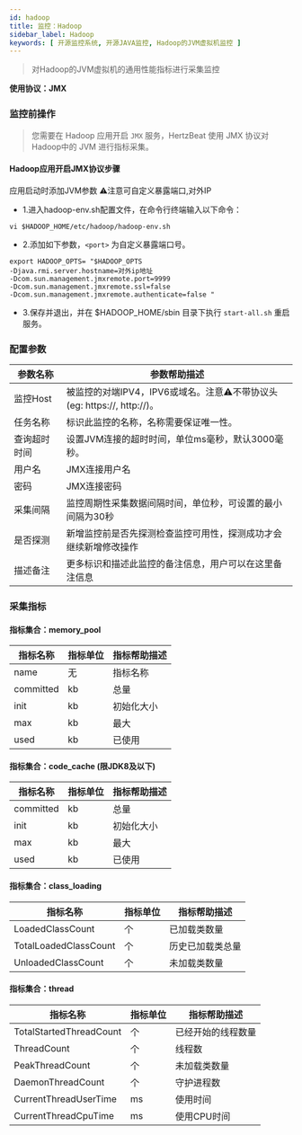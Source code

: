 ```yaml
---
id: hadoop
title: 监控：Hadoop
sidebar_label: Hadoop
keywords: [ 开源监控系统, 开源JAVA监控, Hadoop的JVM虚拟机监控 ]
---
```


> 对Hadoop的JVM虚拟机的通用性能指标进行采集监控

**使用协议：JMX**

### 监控前操作

> 您需要在 Hadoop 应用开启 `JMX` 服务，HertzBeat 使用 JMX 协议对Hadoop中的 JVM 进行指标采集。

#### Hadoop应用开启JMX协议步骤

应用启动时添加JVM参数 ⚠️注意可自定义暴露端口,对外IP

- 1.进入hadoop-env.sh配置文件，在命令行终端输入以下命令：

```shell
vi $HADOOP_HOME/etc/hadoop/hadoop-env.sh
```

- 2.添加如下参数，`<port>` 为自定义暴露端口号。

```shell
export HADOOP_OPTS= "$HADOOP_OPTS
-Djava.rmi.server.hostname=对外ip地址 
-Dcom.sun.management.jmxremote.port=9999
-Dcom.sun.management.jmxremote.ssl=false
-Dcom.sun.management.jmxremote.authenticate=false " 
```

- 3.保存并退出，并在 $HADOOP_HOME/sbin 目录下执行 `start-all.sh` 重启服务。

### 配置参数

| 参数名称   | 参数帮助描述                                               |
|--------|------------------------------------------------------|
| 监控Host | 被监控的对端IPV4，IPV6或域名。注意⚠️不带协议头(eg: https://, http://)。 |
| 任务名称   | 标识此监控的名称，名称需要保证唯一性。                                  |
| 查询超时时间 | 设置JVM连接的超时时间，单位ms毫秒，默认3000毫秒。                        |
| 用户名    | JMX连接用户名                                             |
| 密码     | JMX连接密码                                              |
| 采集间隔   | 监控周期性采集数据间隔时间，单位秒，可设置的最小间隔为30秒                       |
| 是否探测   | 新增监控前是否先探测检查监控可用性，探测成功才会继续新增修改操作                     |
| 描述备注   | 更多标识和描述此监控的备注信息，用户可以在这里备注信息                          |

### 采集指标

#### 指标集合：memory_pool

| 指标名称      | 指标单位 | 指标帮助描述 |
|-----------|------|--------|
| name      | 无    | 指标名称   |
| committed | kb   | 总量     |
| init      | kb   | 初始化大小  |
| max       | kb   | 最大     |
| used      | kb   | 已使用    |

#### 指标集合：code_cache (限JDK8及以下)

| 指标名称      | 指标单位 | 指标帮助描述 |
|-----------|------|--------|
| committed | kb   | 总量     |
| init      | kb   | 初始化大小  |
| max       | kb   | 最大     |
| used      | kb   | 已使用    |

#### 指标集合：class_loading

| 指标名称                  | 指标单位 | 指标帮助描述   |
|-----------------------|------|----------|
| LoadedClassCount      | 个    | 已加载类数量   |
| TotalLoadedClassCount | 个    | 历史已加载类总量 |
| UnloadedClassCount    | 个    | 未加载类数量   |

#### 指标集合：thread

| 指标名称                    | 指标单位 | 指标帮助描述    |
|-------------------------|------|-----------|
| TotalStartedThreadCount | 个    | 已经开始的线程数量 |
| ThreadCount             | 个    | 线程数       |
| PeakThreadCount         | 个    | 未加载类数量    |
| DaemonThreadCount       | 个    | 守护进程数     |
| CurrentThreadUserTime   | ms   | 使用时间      |
| CurrentThreadCpuTime    | ms   | 使用CPU时间   |


